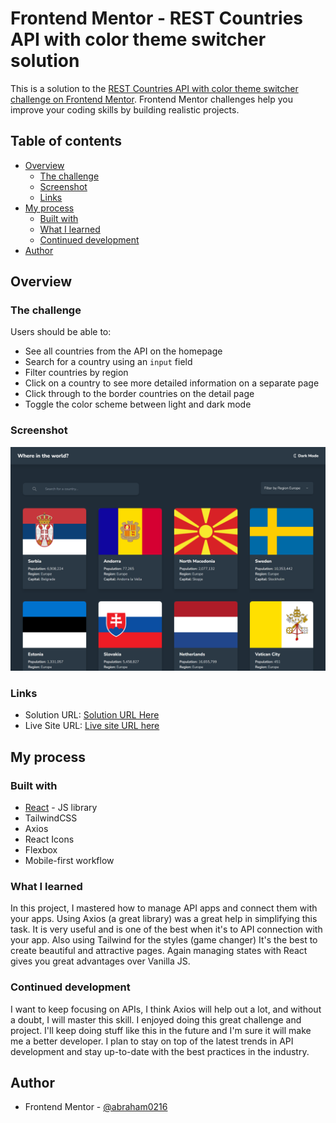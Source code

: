 # Frontend Mentor - REST Countries API with color theme switcher solution

This is a solution to the [REST Countries API with color theme switcher challenge on Frontend Mentor](https://www.frontendmentor.io/challenges/rest-countries-api-with-color-theme-switcher-5cacc469fec04111f7b848ca). Frontend Mentor challenges help you improve your coding skills by building realistic projects. 

## Table of contents

- [Overview](#overview)
  - [The challenge](#the-challenge)
  - [Screenshot](#screenshot)
  - [Links](#links)
- [My process](#my-process)
  - [Built with](#built-with)
  - [What I learned](#what-i-learned)
  - [Continued development](#continued-development)
- [Author](#author)



## Overview

### The challenge

Users should be able to:

- See all countries from the API on the homepage
- Search for a country using an `input` field
- Filter countries by region
- Click on a country to see more detailed information on a separate page
- Click through to the border countries on the detail page
- Toggle the color scheme between light and dark mode

### Screenshot

![Dark Mode Home](./public/localhost_3000_%20(5).png)


### Links

- Solution URL: [Solution URL Here](https://github.com/Abraham0216/countries-app)
- Live Site URL: [Live site URL here](https://countries-app-82856.web.app/)

## My process

### Built with

- [React](https://reactjs.org/) - JS library
- TailwindCSS
- Axios
- React Icons
- Flexbox
- Mobile-first workflow


### What I learned

In this project, I mastered how to manage API apps and connect them with your apps. Using Axios (a great library) was a great help in simplifying this task. It is very useful and is one of the best when it's to API connection with your app. Also using Tailwind for the styles (game changer) It's the best to create beautiful and attractive pages. Again managing states with React gives you great advantages over Vanilla JS. 


### Continued development

I want to keep focusing on APIs, I think Axios will help out a lot, and without a doubt, I will master this skill. I enjoyed doing this great challenge and project. I'll keep doing stuff like this in the future and I'm sure it will make me a better developer. I plan to stay on top of the latest trends in API development and stay up-to-date with the best practices in the industry.



## Author

- Frontend Mentor - [@abraham0216](https://www.frontendmentor.io/profile/abraham0216)




